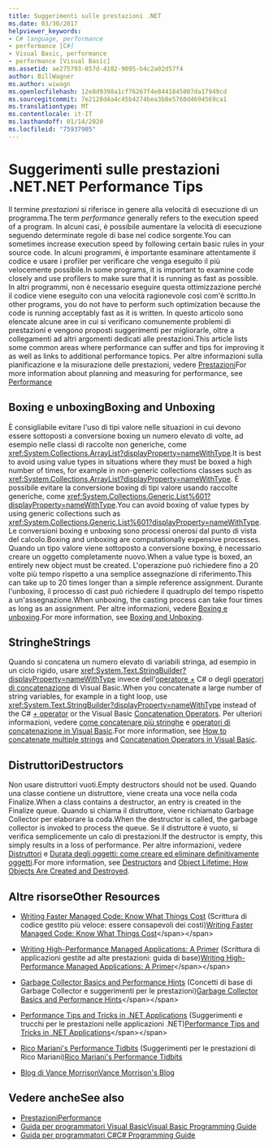 ```yaml
---
title: Suggerimenti sulle prestazioni .NET
ms.date: 03/30/2017
helpviewer_keywords:
- C# language, performance
- performance [C#]
- Visual Basic, performance
- performance [Visual Basic]
ms.assetid: ae275793-857d-4102-9095-b4c2a02d57f4
author: BillWagner
ms.author: wiwagn
ms.openlocfilehash: 12e8d9398a1cf76267f4e8441845007da17949cd
ms.sourcegitcommit: 7e2128d4a4c45b4274bea3b8e5760d4694569ca1
ms.translationtype: MT
ms.contentlocale: it-IT
ms.lasthandoff: 01/14/2020
ms.locfileid: "75937905"
---
```

# <a name="net-performance-tips"></a><span data-ttu-id="8888a-102">Suggerimenti sulle prestazioni .NET</span><span class="sxs-lookup"><span data-stu-id="8888a-102">.NET Performance Tips</span></span>
<span data-ttu-id="8888a-103">Il termine *prestazioni* si riferisce in genere alla velocità di esecuzione di un programma.</span><span class="sxs-lookup"><span data-stu-id="8888a-103">The term *performance* generally refers to the execution speed of a program.</span></span> <span data-ttu-id="8888a-104">In alcuni casi, è possibile aumentare la velocità di esecuzione seguendo determinate regole di base nel codice sorgente.</span><span class="sxs-lookup"><span data-stu-id="8888a-104">You can sometimes increase execution speed by following certain basic rules in your source code.</span></span> <span data-ttu-id="8888a-105">In alcuni programmi, è importante esaminare attentamente il codice e usare i profiler per verificare che venga eseguito il più velocemente possibile.</span><span class="sxs-lookup"><span data-stu-id="8888a-105">In some programs, it is important to examine code closely and use profilers to make sure that it is running as fast as possible.</span></span> <span data-ttu-id="8888a-106">In altri programmi, non è necessario eseguire questa ottimizzazione perché il codice viene eseguito con una velocità ragionevole così com'è scritto.</span><span class="sxs-lookup"><span data-stu-id="8888a-106">In other programs, you do not have to perform such optimization because the code is running acceptably fast as it is written.</span></span> <span data-ttu-id="8888a-107">In questo articolo sono elencate alcune aree in cui si verificano comunemente problemi di prestazioni e vengono proposti suggerimenti per migliorarle, oltre a collegamenti ad altri argomenti dedicati alle prestazioni.</span><span class="sxs-lookup"><span data-stu-id="8888a-107">This article lists some common areas where performance can suffer and tips for improving it as well as links to additional performance topics.</span></span> <span data-ttu-id="8888a-108">Per altre informazioni sulla pianificazione e la misurazione delle prestazioni, vedere [Prestazioni](index.md)</span><span class="sxs-lookup"><span data-stu-id="8888a-108">For more information about planning and measuring for performance, see [Performance](index.md)</span></span>  
  
## <a name="boxing-and-unboxing"></a><span data-ttu-id="8888a-109">Boxing e unboxing</span><span class="sxs-lookup"><span data-stu-id="8888a-109">Boxing and Unboxing</span></span>  
 <span data-ttu-id="8888a-110">È consigliabile evitare l'uso di tipi valore nelle situazioni in cui devono essere sottoposti a conversione boxing un numero elevato di volte, ad esempio nelle classi di raccolte non generiche, come <xref:System.Collections.ArrayList?displayProperty=nameWithType>.</span><span class="sxs-lookup"><span data-stu-id="8888a-110">It is best to avoid using value types in situations where they must be boxed a high number of times, for example in non-generic collections classes such as <xref:System.Collections.ArrayList?displayProperty=nameWithType>.</span></span> <span data-ttu-id="8888a-111">È possibile evitare la conversione boxing di tipi valore usando raccolte generiche, come <xref:System.Collections.Generic.List%601?displayProperty=nameWithType>.</span><span class="sxs-lookup"><span data-stu-id="8888a-111">You can avoid boxing of value types by using generic collections such as <xref:System.Collections.Generic.List%601?displayProperty=nameWithType>.</span></span> <span data-ttu-id="8888a-112">Le conversioni boxing e unboxing sono processi onerosi dal punto di vista del calcolo.</span><span class="sxs-lookup"><span data-stu-id="8888a-112">Boxing and unboxing are computationally expensive processes.</span></span> <span data-ttu-id="8888a-113">Quando un tipo valore viene sottoposto a conversione boxing, è necessario creare un oggetto completamente nuovo.</span><span class="sxs-lookup"><span data-stu-id="8888a-113">When a value type is boxed, an entirely new object must be created.</span></span> <span data-ttu-id="8888a-114">L'operazione può richiedere fino a 20 volte più tempo rispetto a una semplice assegnazione di riferimento.</span><span class="sxs-lookup"><span data-stu-id="8888a-114">This can take up to 20 times longer than a simple reference assignment.</span></span> <span data-ttu-id="8888a-115">Durante l'unboxing, il processo di cast può richiedere il quadruplo del tempo rispetto a un'assegnazione.</span><span class="sxs-lookup"><span data-stu-id="8888a-115">When unboxing, the casting process can take four times as long as an assignment.</span></span> <span data-ttu-id="8888a-116">Per altre informazioni, vedere [Boxing e unboxing](../../csharp/programming-guide/types/boxing-and-unboxing.md).</span><span class="sxs-lookup"><span data-stu-id="8888a-116">For more information, see [Boxing and Unboxing](../../csharp/programming-guide/types/boxing-and-unboxing.md).</span></span>  
  
## <a name="strings"></a><span data-ttu-id="8888a-117">Stringhe</span><span class="sxs-lookup"><span data-stu-id="8888a-117">Strings</span></span>  
 <span data-ttu-id="8888a-118">Quando si concatena un numero elevato di variabili stringa, ad esempio in un ciclo rigido, usare <xref:System.Text.StringBuilder?displayProperty=nameWithType> invece dell'[operatore +](../../csharp/language-reference/operators/addition-operator.md) C# o degli [operatori di concatenazione](../../visual-basic/language-reference/operators/concatenation-operators.md) di Visual Basic.</span><span class="sxs-lookup"><span data-stu-id="8888a-118">When you concatenate a large number of string variables, for example in a tight loop, use <xref:System.Text.StringBuilder?displayProperty=nameWithType> instead of the C# [+ operator](../../csharp/language-reference/operators/addition-operator.md) or the Visual Basic [Concatenation Operators](../../visual-basic/language-reference/operators/concatenation-operators.md).</span></span> <span data-ttu-id="8888a-119">Per ulteriori informazioni, vedere [come concatenare più stringhe](../../csharp/how-to/concatenate-multiple-strings.md) e [operatori di concatenazione in Visual Basic](../../visual-basic/programming-guide/language-features/operators-and-expressions/concatenation-operators.md).</span><span class="sxs-lookup"><span data-stu-id="8888a-119">For more information, see [How to concatenate multiple strings](../../csharp/how-to/concatenate-multiple-strings.md) and [Concatenation Operators in Visual Basic](../../visual-basic/programming-guide/language-features/operators-and-expressions/concatenation-operators.md).</span></span>  
  
## <a name="destructors"></a><span data-ttu-id="8888a-120">Distruttori</span><span class="sxs-lookup"><span data-stu-id="8888a-120">Destructors</span></span>  
 <span data-ttu-id="8888a-121">Non usare distruttori vuoti.</span><span class="sxs-lookup"><span data-stu-id="8888a-121">Empty destructors should not be used.</span></span> <span data-ttu-id="8888a-122">Quando una classe contiene un distruttore, viene creata una voce nella coda Finalize.</span><span class="sxs-lookup"><span data-stu-id="8888a-122">When a class contains a destructor, an entry is created in the Finalize queue.</span></span> <span data-ttu-id="8888a-123">Quando si chiama il distruttore, viene richiamato Garbage Collector per elaborare la coda.</span><span class="sxs-lookup"><span data-stu-id="8888a-123">When the destructor is called, the garbage collector is invoked to process the queue.</span></span> <span data-ttu-id="8888a-124">Se il distruttore è vuoto, si verifica semplicemente un calo di prestazioni.</span><span class="sxs-lookup"><span data-stu-id="8888a-124">If the destructor is empty, this simply results in a loss of performance.</span></span> <span data-ttu-id="8888a-125">Per altre informazioni, vedere [Distruttori](../../csharp/programming-guide/classes-and-structs/destructors.md) e [Durata degli oggetti: come creare ed eliminare definitivamente oggetti](../../visual-basic/programming-guide/language-features/objects-and-classes/object-lifetime-how-objects-are-created-and-destroyed.md).</span><span class="sxs-lookup"><span data-stu-id="8888a-125">For more information, see [Destructors](../../csharp/programming-guide/classes-and-structs/destructors.md) and [Object Lifetime: How Objects Are Created and Destroyed](../../visual-basic/programming-guide/language-features/objects-and-classes/object-lifetime-how-objects-are-created-and-destroyed.md).</span></span>  
  
## <a name="other-resources"></a><span data-ttu-id="8888a-126">Altre risorse</span><span class="sxs-lookup"><span data-stu-id="8888a-126">Other Resources</span></span>  
  
- <span data-ttu-id="8888a-127">[Writing Faster Managed Code: Know What Things Cost](https://docs.microsoft.com/previous-versions/dotnet/articles/ms973852(v=msdn.10)) (Scrittura di codice gestito più veloce: essere consapevoli dei costi)</span><span class="sxs-lookup"><span data-stu-id="8888a-127">[Writing Faster Managed Code: Know What Things Cost](https://docs.microsoft.com/previous-versions/dotnet/articles/ms973852(v=msdn.10))</span></span>  
  
- <span data-ttu-id="8888a-128">[Writing High-Performance Managed Applications: A Primer](https://docs.microsoft.com/previous-versions/dotnet/articles/ms973858(v=msdn.10)) (Scrittura di applicazioni gestite ad alte prestazioni: guida di base)</span><span class="sxs-lookup"><span data-stu-id="8888a-128">[Writing High-Performance Managed Applications: A Primer](https://docs.microsoft.com/previous-versions/dotnet/articles/ms973858(v=msdn.10))</span></span>  
  
- <span data-ttu-id="8888a-129">[Garbage Collector Basics and Performance Hints](https://docs.microsoft.com/previous-versions/dotnet/articles/ms973837(v=msdn.10)) (Concetti di base di Garbage Collector e suggerimenti per le prestazioni)</span><span class="sxs-lookup"><span data-stu-id="8888a-129">[Garbage Collector Basics and Performance Hints](https://docs.microsoft.com/previous-versions/dotnet/articles/ms973837(v=msdn.10))</span></span>  
  
- <span data-ttu-id="8888a-130">[Performance Tips and Tricks in .NET Applications](https://docs.microsoft.com/previous-versions/dotnet/articles/ms973839(v=msdn.10)) (Suggerimenti e trucchi per le prestazioni nelle applicazioni .NET)</span><span class="sxs-lookup"><span data-stu-id="8888a-130">[Performance Tips and Tricks in .NET Applications](https://docs.microsoft.com/previous-versions/dotnet/articles/ms973839(v=msdn.10))</span></span>  

- <span data-ttu-id="8888a-131">[Rico Mariani's Performance Tidbits](https://docs.microsoft.com/archive/blogs/ricom/) (Suggerimenti per le prestazioni di Rico Mariani)</span><span class="sxs-lookup"><span data-stu-id="8888a-131">[Rico Mariani's Performance Tidbits](https://docs.microsoft.com/archive/blogs/ricom/)</span></span>  

- [<span data-ttu-id="8888a-132">Blog di Vance Morrison</span><span class="sxs-lookup"><span data-stu-id="8888a-132">Vance Morrison's Blog</span></span>](https://docs.microsoft.com/archive/blogs/vancem/)
  
## <a name="see-also"></a><span data-ttu-id="8888a-133">Vedere anche</span><span class="sxs-lookup"><span data-stu-id="8888a-133">See also</span></span>

- [<span data-ttu-id="8888a-134">Prestazioni</span><span class="sxs-lookup"><span data-stu-id="8888a-134">Performance</span></span>](index.md)
- [<span data-ttu-id="8888a-135">Guida per programmatori Visual Basic</span><span class="sxs-lookup"><span data-stu-id="8888a-135">Visual Basic Programming Guide</span></span>](../../visual-basic/programming-guide/index.md)
- [<span data-ttu-id="8888a-136">Guida per programmatori C#</span><span class="sxs-lookup"><span data-stu-id="8888a-136">C# Programming Guide</span></span>](../../csharp/programming-guide/index.md)
